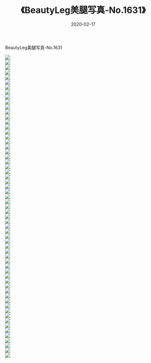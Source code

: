 ﻿---
layout: post
title:  《BeautyLeg美腿写真-No.1631》
date:   2020-02-17
img: http://img.660000.xyz/Sharelink/网络美图/2020/BeautyLeg美腿写真-No.1631/000.jpg
categories: [美女, 清纯, 唯美]
---

BeautyLeg美腿写真-No.1631

  ![](http://img.660000.xyz/Sharelink/网络美图/2020/BeautyLeg美腿写真-No.1631/001.jpg) <br> ![](http://img.660000.xyz/Sharelink/网络美图/2020/BeautyLeg美腿写真-No.1631/002.jpg) <br> ![](http://img.660000.xyz/Sharelink/网络美图/2020/BeautyLeg美腿写真-No.1631/003.jpg) <br> ![](http://img.660000.xyz/Sharelink/网络美图/2020/BeautyLeg美腿写真-No.1631/004.jpg) <br> ![](http://img.660000.xyz/Sharelink/网络美图/2020/BeautyLeg美腿写真-No.1631/005.jpg) <br> ![](http://img.660000.xyz/Sharelink/网络美图/2020/BeautyLeg美腿写真-No.1631/006.jpg) <br> ![](http://img.660000.xyz/Sharelink/网络美图/2020/BeautyLeg美腿写真-No.1631/007.jpg) <br> ![](http://img.660000.xyz/Sharelink/网络美图/2020/BeautyLeg美腿写真-No.1631/008.jpg) <br> ![](http://img.660000.xyz/Sharelink/网络美图/2020/BeautyLeg美腿写真-No.1631/009.jpg) <br> ![](http://img.660000.xyz/Sharelink/网络美图/2020/BeautyLeg美腿写真-No.1631/010.jpg) <br> ![](http://img.660000.xyz/Sharelink/网络美图/2020/BeautyLeg美腿写真-No.1631/011.jpg) <br> ![](http://img.660000.xyz/Sharelink/网络美图/2020/BeautyLeg美腿写真-No.1631/012.jpg) <br> ![](http://img.660000.xyz/Sharelink/网络美图/2020/BeautyLeg美腿写真-No.1631/013.jpg) <br> ![](http://img.660000.xyz/Sharelink/网络美图/2020/BeautyLeg美腿写真-No.1631/014.jpg) <br> ![](http://img.660000.xyz/Sharelink/网络美图/2020/BeautyLeg美腿写真-No.1631/015.jpg) <br> ![](http://img.660000.xyz/Sharelink/网络美图/2020/BeautyLeg美腿写真-No.1631/016.jpg) <br> ![](http://img.660000.xyz/Sharelink/网络美图/2020/BeautyLeg美腿写真-No.1631/017.jpg) <br> ![](http://img.660000.xyz/Sharelink/网络美图/2020/BeautyLeg美腿写真-No.1631/018.jpg) <br> ![](http://img.660000.xyz/Sharelink/网络美图/2020/BeautyLeg美腿写真-No.1631/019.jpg) <br> ![](http://img.660000.xyz/Sharelink/网络美图/2020/BeautyLeg美腿写真-No.1631/020.jpg) <br> ![](http://img.660000.xyz/Sharelink/网络美图/2020/BeautyLeg美腿写真-No.1631/021.jpg) <br> ![](http://img.660000.xyz/Sharelink/网络美图/2020/BeautyLeg美腿写真-No.1631/022.jpg) <br> ![](http://img.660000.xyz/Sharelink/网络美图/2020/BeautyLeg美腿写真-No.1631/023.jpg) <br> ![](http://img.660000.xyz/Sharelink/网络美图/2020/BeautyLeg美腿写真-No.1631/024.jpg) <br> ![](http://img.660000.xyz/Sharelink/网络美图/2020/BeautyLeg美腿写真-No.1631/025.jpg) <br> ![](http://img.660000.xyz/Sharelink/网络美图/2020/BeautyLeg美腿写真-No.1631/026.jpg) <br> ![](http://img.660000.xyz/Sharelink/网络美图/2020/BeautyLeg美腿写真-No.1631/027.jpg) <br> ![](http://img.660000.xyz/Sharelink/网络美图/2020/BeautyLeg美腿写真-No.1631/028.jpg) <br> ![](http://img.660000.xyz/Sharelink/网络美图/2020/BeautyLeg美腿写真-No.1631/029.jpg) <br> ![](http://img.660000.xyz/Sharelink/网络美图/2020/BeautyLeg美腿写真-No.1631/030.jpg) <br> ![](http://img.660000.xyz/Sharelink/网络美图/2020/BeautyLeg美腿写真-No.1631/031.jpg) <br> ![](http://img.660000.xyz/Sharelink/网络美图/2020/BeautyLeg美腿写真-No.1631/032.jpg) <br> ![](http://img.660000.xyz/Sharelink/网络美图/2020/BeautyLeg美腿写真-No.1631/033.jpg) <br> ![](http://img.660000.xyz/Sharelink/网络美图/2020/BeautyLeg美腿写真-No.1631/034.jpg) <br> ![](http://img.660000.xyz/Sharelink/网络美图/2020/BeautyLeg美腿写真-No.1631/035.jpg) <br> ![](http://img.660000.xyz/Sharelink/网络美图/2020/BeautyLeg美腿写真-No.1631/036.jpg) <br> ![](http://img.660000.xyz/Sharelink/网络美图/2020/BeautyLeg美腿写真-No.1631/037.jpg) <br> ![](http://img.660000.xyz/Sharelink/网络美图/2020/BeautyLeg美腿写真-No.1631/038.jpg) <br> ![](http://img.660000.xyz/Sharelink/网络美图/2020/BeautyLeg美腿写真-No.1631/039.jpg) <br> ![](http://img.660000.xyz/Sharelink/网络美图/2020/BeautyLeg美腿写真-No.1631/040.jpg) <br> ![](http://img.660000.xyz/Sharelink/网络美图/2020/BeautyLeg美腿写真-No.1631/041.jpg) <br> ![](http://img.660000.xyz/Sharelink/网络美图/2020/BeautyLeg美腿写真-No.1631/042.jpg) <br> ![](http://img.660000.xyz/Sharelink/网络美图/2020/BeautyLeg美腿写真-No.1631/043.jpg) <br> ![](http://img.660000.xyz/Sharelink/网络美图/2020/BeautyLeg美腿写真-No.1631/044.jpg) <br> ![](http://img.660000.xyz/Sharelink/网络美图/2020/BeautyLeg美腿写真-No.1631/045.jpg) <br> ![](http://img.660000.xyz/Sharelink/网络美图/2020/BeautyLeg美腿写真-No.1631/046.jpg) <br> ![](http://img.660000.xyz/Sharelink/网络美图/2020/BeautyLeg美腿写真-No.1631/047.jpg) <br> ![](http://img.660000.xyz/Sharelink/网络美图/2020/BeautyLeg美腿写真-No.1631/048.jpg) <br> ![](http://img.660000.xyz/Sharelink/网络美图/2020/BeautyLeg美腿写真-No.1631/049.jpg) <br> ![](http://img.660000.xyz/Sharelink/网络美图/2020/BeautyLeg美腿写真-No.1631/050.jpg) <br> ![](http://img.660000.xyz/Sharelink/网络美图/2020/BeautyLeg美腿写真-No.1631/051.jpg) <br> ![](http://img.660000.xyz/Sharelink/网络美图/2020/BeautyLeg美腿写真-No.1631/052.jpg) <br> ![](http://img.660000.xyz/Sharelink/网络美图/2020/BeautyLeg美腿写真-No.1631/053.jpg) <br> ![](http://img.660000.xyz/Sharelink/网络美图/2020/BeautyLeg美腿写真-No.1631/054.jpg) <br> ![](http://img.660000.xyz/Sharelink/网络美图/2020/BeautyLeg美腿写真-No.1631/055.jpg) <br> ![](http://img.660000.xyz/Sharelink/网络美图/2020/BeautyLeg美腿写真-No.1631/056.jpg) <br> ![](http://img.660000.xyz/Sharelink/网络美图/2020/BeautyLeg美腿写真-No.1631/057.jpg) <br> ![](http://img.660000.xyz/Sharelink/网络美图/2020/BeautyLeg美腿写真-No.1631/058.jpg) <br> ![](http://img.660000.xyz/Sharelink/网络美图/2020/BeautyLeg美腿写真-No.1631/059.jpg) <br> ![](http://img.660000.xyz/Sharelink/网络美图/2020/BeautyLeg美腿写真-No.1631/060.jpg) <br> ![](http://img.660000.xyz/Sharelink/网络美图/2020/BeautyLeg美腿写真-No.1631/061.jpg) <br>